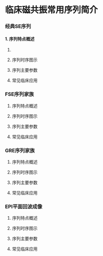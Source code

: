 # 临床磁共振常用序列简介

### 经典SE序列

#### 1. 序列特点概述

1. 
2. 序列时序图示

3. 序列主要参数

4. 常见临床应用

### FSE序列家族

1. 序列特点概述

2. 序列时序图示

3. 序列主要参数

4. 常见临床应用

### GRE序列家族

1. 序列特点概述

2. 序列时序图示

3. 序列主要参数

4. 常见临床应用

### EPI平面回波成像

1. 序列特点概述

2. 序列时序图示

3. 序列主要参数

4. 常见临床应用


